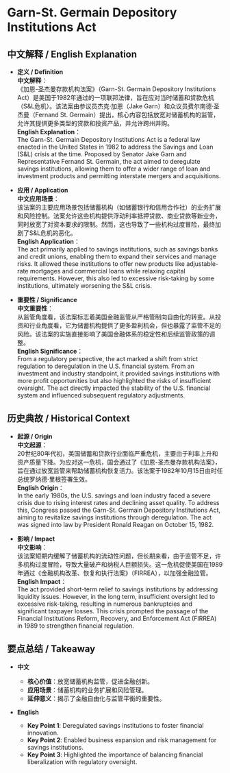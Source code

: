 # Garn-St. Germain Depository Institutions Act

## 中文解释 / English Explanation

* **定义 / Definition**  
  **中文解释**：  
  《加恩-圣杰曼存款机构法案》（Garn-St. Germain Depository Institutions Act）是美国于1982年通过的一项联邦法律，旨在应对当时储蓄和贷款危机（S&L危机）。该法案由参议员杰克·加恩（Jake Garn）和众议员费尔南德·圣杰曼（Fernand St. Germain）提出，核心内容包括放宽对储蓄机构的监管，允许其提供更多类型的贷款和投资产品，并允许跨州并购。  
  **English Explanation**：  
  The Garn-St. Germain Depository Institutions Act is a federal law enacted in the United States in 1982 to address the Savings and Loan (S&L) crisis at the time. Proposed by Senator Jake Garn and Representative Fernand St. Germain, the act aimed to deregulate savings institutions, allowing them to offer a wider range of loan and investment products and permitting interstate mergers and acquisitions.

* **应用 / Application**  
  **中文应用场景**：  
  该法案的主要应用场景包括储蓄机构（如储蓄银行和信用合作社）的业务扩展和风险控制。法案允许这些机构提供浮动利率抵押贷款、商业贷款等新业务，同时放宽了对资本要求的限制。然而，这也导致了一些机构过度冒险，最终加剧了S&L危机的恶化。  
  **English Application**：  
  The act primarily applied to savings institutions, such as savings banks and credit unions, enabling them to expand their services and manage risks. It allowed these institutions to offer new products like adjustable-rate mortgages and commercial loans while relaxing capital requirements. However, this also led to excessive risk-taking by some institutions, ultimately worsening the S&L crisis.

* **重要性 / Significance**  
  **中文重要性**：  
  从监管角度看，该法案标志着美国金融监管从严格管制向自由化的转变。从投资和行业角度看，它为储蓄机构提供了更多盈利机会，但也暴露了监管不足的风险。该法案的实施直接影响了美国金融体系的稳定性和后续监管政策的调整。  
  **English Significance**：  
  From a regulatory perspective, the act marked a shift from strict regulation to deregulation in the U.S. financial system. From an investment and industry standpoint, it provided savings institutions with more profit opportunities but also highlighted the risks of insufficient oversight. The act directly impacted the stability of the U.S. financial system and influenced subsequent regulatory adjustments.

## 历史典故 / Historical Context

* **起源 / Origin**  
  **中文起源**：  
  20世纪80年代初，美国储蓄和贷款行业面临严重危机，主要由于利率上升和资产质量下降。为应对这一危机，国会通过了《加恩-圣杰曼存款机构法案》，旨在通过放宽监管来帮助储蓄机构恢复活力。该法案于1982年10月15日由时任总统罗纳德·里根签署生效。  
  **English Origin**：  
  In the early 1980s, the U.S. savings and loan industry faced a severe crisis due to rising interest rates and declining asset quality. To address this, Congress passed the Garn-St. Germain Depository Institutions Act, aiming to revitalize savings institutions through deregulation. The act was signed into law by President Ronald Reagan on October 15, 1982.

* **影响 / Impact**  
  **中文影响**：  
  该法案短期内缓解了储蓄机构的流动性问题，但长期来看，由于监管不足，许多机构过度冒险，导致大量破产和纳税人巨额损失。这一危机促使美国在1989年通过《金融机构改革、恢复和执行法案》（FIRREA），以加强金融监管。  
  **English Impact**：  
  The act provided short-term relief to savings institutions by addressing liquidity issues. However, in the long term, insufficient oversight led to excessive risk-taking, resulting in numerous bankruptcies and significant taxpayer losses. This crisis prompted the passage of the Financial Institutions Reform, Recovery, and Enforcement Act (FIRREA) in 1989 to strengthen financial regulation.

## 要点总结 / Takeaway

* **中文**  
  - **核心价值**：放宽储蓄机构监管，促进金融创新。  
  - **应用场景**：储蓄机构的业务扩展和风险管理。  
  - **延伸意义**：揭示了金融自由化与监管平衡的重要性。

* **English**  
  - **Key Point 1**: Deregulated savings institutions to foster financial innovation.  
  - **Key Point 2**: Enabled business expansion and risk management for savings institutions.  
  - **Key Point 3**: Highlighted the importance of balancing financial liberalization with regulatory oversight.